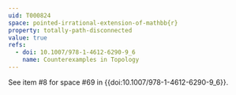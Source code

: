 ```yaml
---
uid: T000824
space: pointed-irrational-extension-of-mathbb{r}
property: totally-path-disconnected
value: true
refs:
  - doi: 10.1007/978-1-4612-6290-9_6
    name: Counterexamples in Topology
---
```

See item #8 for space #69 in {{doi:10.1007/978-1-4612-6290-9_6}}.
